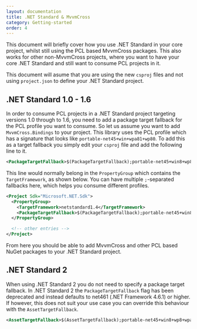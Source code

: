 ```yaml
---
layout: documentation
title: .NET Standard & MvvmCross
category: Getting-started
order: 4
---
```


This document will briefly cover how you use .NET Standard in your core project, whilst still using the PCL based MvvmCross packages. This also works for other non-MvvmCross projects, where you want to have your core .NET Standard and still want to consume PCL projects in it.

This document will asume that you are using the new `csproj` files and not using `project.json` to define your .NET Standard project.

## .NET Standard 1.0 - 1.6

In order to consume PCL projects in a .NET Standard project targeting versions 1.0 through to 1.6, you need to add a package target fallback for the PCL profile you want to consume. So let us assume you want to add `MvvmCross.Bindings` to your project. This library uses the PCL profile which has a signature that looks like `portable-net45+win+wpa81+wp80`. To add this as a target fallback you simply edit your `csproj` file and add the following line to it.

```xml
<PackageTargetFallback>$(PackageTargetFallback);portable-net45+win8+wp8+wpa81;</PackageTargetFallback>
```

This line would normally belong in the `PropertyGroup` which contains the `TargetFramework`, as shown below. You can have multiple `;`-separated fallbacks here, which helps you consume different profiles.

```xml
<Project Sdk="Microsoft.NET.Sdk">
  <PropertyGroup>
    <TargetFramework>netstandard1.4</TargetFramework>
    <PackageTargetFallback>$(PackageTargetFallback);portable-net45+win8+wp8+wpa81;</PackageTargetFallback>
  </PropertyGroup>

  <!-- other entries -->
</Project>
```

From here you should be able to add MvvmCross and other PCL based NuGet packages to your .NET Standard project.

## .NET Standard 2

When using .NET Standard 2 you do not need to specify a package target fallback. In .NET Standard 2 the `PackageTargetFallback` flag has been deprecated and instead defaults to net461 (.NET Framework 4.6.1) or higher. If however, this does not suit your use case you can override this behaviour with the `AssetTargetFallback`.

```xml
<AssetTargetFallback>$(AssetTargetFallback);portable-net45+win8+wp8+wpa81;</AssetTargetFallback>
```
